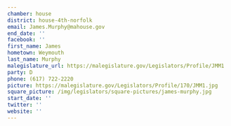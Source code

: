 ```yaml
---
chamber: house
district: house-4th-norfolk
email: James.Murphy@mahouse.gov
end_date: ''
facebook: ''
first_name: James
hometown: Weymouth
last_name: Murphy
malegislature_url: https://malegislature.gov/Legislators/Profile/JMM1
party: D
phone: (617) 722-2220
picture: https://malegislature.gov/Legislators/Profile/170/JMM1.jpg
square_picture: /img/legislators/square-pictures/james-murphy.jpg
start_date: ''
twitter: ''
website: ''
---
```

